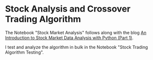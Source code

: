 # Stock Analysis and Crossover Trading Algorithm
The Notebook "Stock Market Analysis" follows along with the blog [An Introduction to Stock Market Data Analysis with Python (Part 1)](https://ntguardian.wordpress.com/2016/09/19/introduction-stock-market-data-python-1/). 

I test and analyze the algorithm in bulk in the Notebook "Stock Trading Algorithm Testing". 